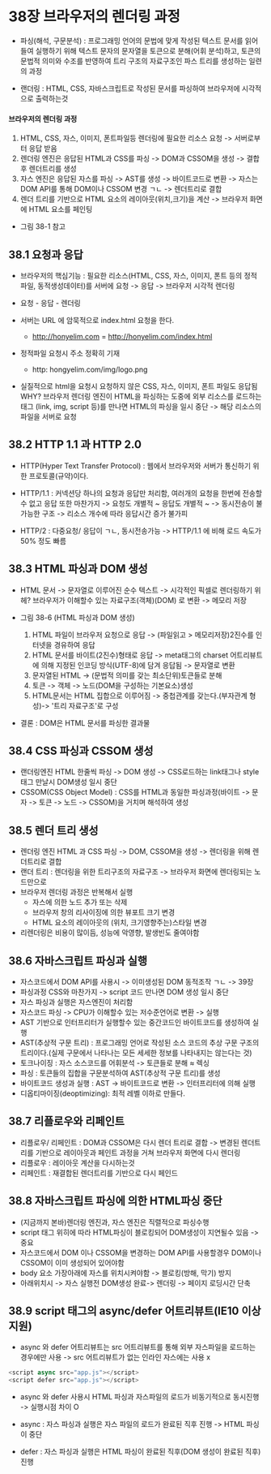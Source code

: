 # 38장 브라우저의 렌더링 과정

- 파싱(해석, 구문분석) : 프로그래밍 언어의 문법에 맞게 작성된 텍스트 문서를 읽어 들여 실행하기 위해 텍스트 문자의 문자열을 토큰으로 분해(어휘 분석)하고, 토큰의 문법적 의미와 수조를 반영하여 트리 구조의 자료구조인 파스 트리를 생성하는 일련의 과정

- 랜더링 : HTML, CSS, 자바스크립트로 작성된 문서를 파싱하여 브라우저에 시각적으로 출력하는것

#### 브라우저의 렌더링 과정
1. HTML, CSS, 자스, 이미지, 폰트파일등 렌더링에 필요한 리소스 요청 -> 서버로부터 응답 받음
2. 렌더링 엔진은 응답된 HTML과 CSS를 파싱 -> DOM과 CSSOM을 생성 -> 결합후 렌더트리를 생성
3. 자스 엔진은 응답된 자스를 파싱 -> AST를 생성 -> 바이트코드로 변환 -> 자스는 DOM API를 통해 DOM이나 CSSOM 변경 ㄱㄴ -> 렌더트리로 결합
4. 렌더 트리를 기반으로 HTML 요소의 레이아웃(위치,크기)을 계산 -> 브라우저 화면에 HTML 요소를 페인팅
- 그림 38-1 참고
## 38.1 요청과 응답
- 브라우저의 핵심기능 : 필요한 리소스(HTML, CSS, 자스, 이미지, 폰트 등의 정적파일, 동적생성데이터)를 서버에 요청 -> 응답 -> 브라우저 시각적 렌더링
- 요청 - 응답 - 렌더링

- 서버는 URL 에 암묵적으로 index.html 요청을 한다.
    - http://honyelim.com = http://honyelim.com/index.html
- 정적파일 요청시 주소 정확히 기재
    - http: hongyelim.com/img/logo.png
- 실질적으로 html을 요청시 요청하지 않은 CSS, 자스, 이미지, 폰트 파일도 응답됨 WHY? 브라우저 렌더링 엔진이 HTML을 파싱하는 도중에 외부 리소스를 로드하는 태그 (link, img, script 등)를 만나면 HTML의 파싱을 일시 중단 -> 해당 리소스의 파일을 서버로 요청

## 38.2 HTTP 1.1 과 HTTP 2.0
- HTTP(Hyper Text Transfer Protocol) : 웹에서 브라우저와 서버가 통신하기 위한 프로토콜(규약)이다. 

- HTTP/1.1 : 커넥션당 하나의 요청과 응답만 처리함, 여러개의 요청을 한번에 전송할 수 없고 응답 또한 마찬가지 -> 요청도 개별적 ~ 응답도 개별적 ~ -> 동시전송이 불가능한 구조 -> 리소스 개수에 따라 응답시간 증가 불가피

- HTTP/2 : 다중요청/ 응답이 ㄱㄴ, 동시전송가능 -> HTTP/1.1 에 비해 로드 속도가 50% 정도 빠름

## 38.3 HTML 파싱과 DOM 생성
- HTML 문서 -> 문자열로 이루어진 순수 텍스트 -> 시각적인 픽셀로 렌더링하기 위헤? 브라우저가 이해할수 있는 자료구조(객체)(DOM) 로 변환 -> 메모리 저장

- 그림 38-6 (HTML 파싱과 DOM 생성)
    1. HTML 파일이 브라우저 요청으로 응답 -> (파일읽고 > 메모리저장)2진수를 인터넷을 경유하여 응답
    2. HTML 문서를 바이트(2진수)형태로 응답 -> meta태그의 charset 어트리뷰트에 의해 지정된 인코딩 방식(UTF-8)에 담겨 응답됨 -> 문자열로 변환
    3. 문자열된 HTML -> (문법적 의미를 갖는 최소단위)토큰들로 분해
    4. 토큰 -> 객체 -> 노드(DOM을 구성하는 기본요소)생성
    5. HTML문서는 HTML 집합으로 이루어짐 -> 중첩관계를 갖는다.(부자관계 형성)-> '트리 자료구조'로 구성
- 결론 : DOM은 HTML 문서를 파싱한 결과물


## 38.4 CSS 파싱과 CSSOM 생성
- 랜더링엔진 HTML 한줄씩 파싱 -> DOM 생성 -> CSS로드하는 link태그나 style 태그 만날시 DOM생성 일시 중단
- CSSOM(CSS Object Model) : CSS를 HTML과 동일한 파싱과정(바이트 -> 문자 -> 토큰 -> 노드 -> CSSOM)을 거치며 해석하여 생성

## 38.5 렌더 트리 생성
- 렌더링 엔진 HTML 과 CSS 파싱 -> DOM, CSSOM을 생성 -> 렌더링을 위해 렌더트리로 결합
- 랜더 트리 : 렌더링을 위한 트리구조의 자료구조 -> 브라우저 화면에 렌더링되는 노드만으로 
- 브라우저 렌더링 과정은 반복해서 실행
    - 자스에 의한 노드 추가 또는 삭제
    - 브라우저 창의 리사이징에 의한 뷰포트 크기 변경
    - HTML 요소의 레이아웃의 (위치, 크기영향주는)스타일 변경
- 리렌더링은 비용이 많이듬, 성능에 악영향, 발생빈도 줄여야함


## 38.6 자바스크립트 파싱과 실행
- 자스코드에서 DOM API를 사용시 -> 이미생성된 DOM 동적조작 ㄱㄴ -> 39장
- 파싱과정 CSS와 마찬가지 -> script 코드 만나면 DOM 생성 일시 중단
- 자스 파싱과 실행은 자스엔진이 처리함
- 자스코드 파싱 -> CPU가 이해할수 있는 저수준언어로 변환 -> 실행
- AST 기반으로 인터프리터가 실행할수 있는 중간코드인 바이트코드를 생성하여 실행
- AST(추상적 구문 트리) : 프로그래밍 언어로 작성된 소스 코드의 추상 구문 구조의 트리이다.(실제 구문에서 나타나는 모든 세세한 정보를 나타내지는 않는다는 것)
- 토크나이징 : 자스 소스코드를 어휘분석 -> 토큰들로 분해 ≈ 렉싱
- 파싱 :  토큰들의 집합을 구문분석하여 AST(추상적 구문 트리)를 생성
- 바이트코드 생성과 실행 : AST -> 바이트코드로 변환 -> 인터프리터에 의해 실행
- 디옵티마이징(deoptimizing): 최적 레벨 이하로 만들다.

## 38.7 리플로우와 리페인트
- 리플로우/ 리페인트 : DOM과 CSSOM은 다시 렌더 트리로 결합 -> 변경된 렌더트리를 기반으로 레이아웃과 페인트 과정을 거쳐 브라우저 화면에 다시 렌더링
- 리플로우 : 레이아웃 계산을 다시하는것
- 리페인트 : 재결합된 렌더트리를 기반으로 다시 페인드

## 38.8 자바스크립트 파싱에 의한 HTML파싱 중단
- (지금까지 본바)렌더링 엔진과, 자스 엔진은 직렬적으로 파싱수행
- script 태그 위히에 따라 HTML파싱이 블로킹되어 DOM생성이 지연될수 있음 -> 중요
- 자스코드에서 DOM 이나 CSSOM을 변경하는 DOM API를 사용할경우 DOM이나 CSSOM이 이미 생성되어 있어야함
- body 요소 가장아래에 자스를 위치시켜야함 -> 블로킹(방해, 막기) 방지
- 아래위치시 -> 자스 실행전 DOM생성 완료-> 렌더링 -> 페이지 로딩시간 단축

## 38.9 script 태그의 async/defer 어트리뷰트(IE10 이상 지원)
- async 와 defer 어트리뷰트는 src 어트리뷰트를 통해 외부 자스파일을 로드하는 경우에만 사용 -> src 어트리뷰트가 없는 인라인 자스에는 사용 x
```js
<script async src="app.js"></script>
<script defer src="app.js"></script>
````
- async 와 defer 사용시 HTML 파싱과 자스파일의 로드가 비동기적으로 동시진행 -> 실행시점 차이 O

- async : 자스 파싱과 실행은 자스 파일의 로드가 완료된 직후 진행 -> HTML 파싱이 중단

- defer : 자스 파싱과 실행은 HTML 파싱이 완료된 직후(DOM 생성이 완료된 직후) 진행